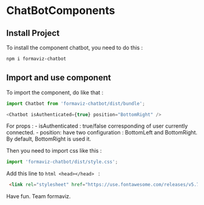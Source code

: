 # ChatBotComponents

## Install Project

To install the component chatbot, you need to do this :

```sh
npm i formaviz-chatbot
```

## Import and use component

To import the component, do like that :
```js
import Chatbot from 'formaviz-chatbot/dist/bundle';

<Chatbot isAuthenticated={true} position="BottomRight" />
```

For props :
    - isAuthenticated : true/false corresponding of user currently connected.
    - position: have two configuration : BottomLeft and BottomRight. By default, BottomRight is used it.

Then you need to import css like this :
```js
import 'formaviz-chatbot/dist/style.css';
```

Add this line to ```html <head></head> ``` :

```html
 <link rel="stylesheet" href="https://use.fontawesome.com/releases/v5.7.2/css/all.css" integrity="sha384-fnmOCqbTlWIlj8LyTjo7mOUStjsKC4pOpQbqyi7RrhN7udi9RwhKkMHpvLbHG9Sr" crossorigin="anonymous">
```

Have fun.
Team formaviz.


